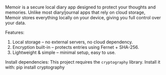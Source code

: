 Memoir is a secure local diary app designed to protect your thoughts and memories.
Unlike most diary/journal apps that rely on cloud storage, Memoir stores everything locally on your device, giving you full control over your data.

Features:
1. Local storage – no external servers, no cloud dependency.
2. Encryption built-in – protects entries using Fernet + SHA-256.
3. Lightweight & simple – minimal setup, easy to use.

Install dependencies:
This project requires the `cryptography` library. Install it with:
pip install cryptography


